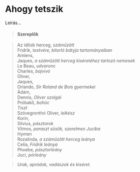 <!-- ======================================================================
--- Search engine
title:          Ahogy tetszik
keywords:       ahogy, tetszik, vígjáték
description:    William Shakespeare: Ahogy tetszik.
--- Menu system
order:          70
text:           Ahogy tetszik
hidden:         false
umbel:          false
--- Page properties
id:             /comedies/as-you-like-it
document:       
layout:         layout-2-left
$-left:         play-list
searchable:     true
======================================================================= -->

# Ahogy tetszik

Leírás...

>   #### Szereplők
    
>   Az idősb herceg, _száműzött_  
    Fridrik, _testvére, bitorló bátyja tartományaiban_  
    Amiens,  
    Jaques, _a száműzött herceg kiséretéhez tartozó nemesek_  
    Le Beau, _udvaronc_  
    Charles, _bajvivó_  
    Oliver,  
    Jaques,  
    Orlando, _Sir Roland de Bois gyermekei_  
    Ádám,  
    Dennis, _Oliver szolgái_  
    Próbakő, _bohóc_  
    _Tiszt_  
    Szövegronthó Oliver, _lelkész_  
    Korin,  
    Silvius, _pásztorok_  
    Vilmos, _paraszt süsők, szerelmes Juciba_  
    Hymen  
    Rozalinda, _a száműzött herceg leánya_  
    Celia, _Fridrik leánya_  
    Phoebe, _pásztorleány_  
    Juci, _pórleány_
    
>   _Urak, apródok, vadászok és kiséret._
